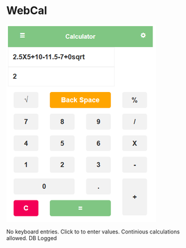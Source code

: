 # WebCal
![](calculator.png)

No keyboard entries. 
Click to to enter values.
Continious calculations allowed.
DB Logged

